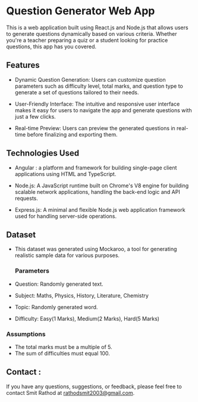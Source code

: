 # Question Generator Web App

This is a web application built using React.js and Node.js that allows users to generate questions dynamically based on various criteria. Whether you're a teacher preparing a quiz or a student looking for practice questions, this app has you covered.

## Features

* Dynamic Question Generation: Users can customize question parameters such as difficulty level, total marks, and question type to generate a set of questions tailored to their needs.

* User-Friendly Interface: The intuitive and responsive user interface makes it easy for users to navigate the app and generate questions with just a few clicks.

* Real-time Preview: Users can preview the generated questions in real-time before finalizing and exporting them. 

## Technologies Used

* Angular : a platform and framework for building single-page client applications using HTML and TypeScript.

* Node.js: A JavaScript runtime built on Chrome's V8 engine for building scalable network applications, handling the back-end logic and API requests.

* Express.js: A minimal and flexible Node.js web application framework used for handling server-side operations.

## Dataset

- This dataset was generated using Mockaroo, a tool for generating realistic sample data for various purposes.

    ### Parameters

- Question: Randomly generated text.
- Subject: Maths, Physics, History, Literature, Chemistry
- Topic: Randomly generated word.
- Difficulty: Easy(1 Marks), Medium(2 Marks), Hard(5 Marks)

### Assumptions

- The total marks must be a multiple of 5.
- The sum of difficulties must equal 100.


## Contact :
If you have any questions, suggestions, or feedback, please feel free to contact Smit Rathod at rathodsmit2003@gmail.com.
